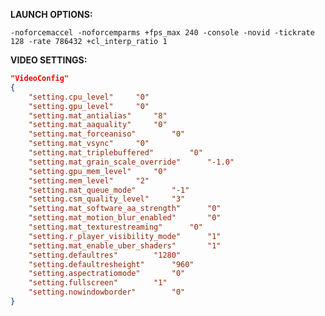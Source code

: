 **LAUNCH OPTIONS:**

```-noforcemaccel -noforcemparms +fps_max 240 -console -novid -tickrate 128 -rate 786432 +cl_interp_ratio 1```

**VIDEO SETTINGS:**

```json
"VideoConfig"
{
	"setting.cpu_level"		"0"
	"setting.gpu_level"		"0"
	"setting.mat_antialias"		"8"
	"setting.mat_aaquality"		"0"
	"setting.mat_forceaniso"		"0"
	"setting.mat_vsync"		"0"
	"setting.mat_triplebuffered"		"0"
	"setting.mat_grain_scale_override"		"-1.0"
	"setting.gpu_mem_level"		"0"
	"setting.mem_level"		"2"
	"setting.mat_queue_mode"		"-1"
	"setting.csm_quality_level"		"3"
	"setting.mat_software_aa_strength"		"0"
	"setting.mat_motion_blur_enabled"		"0"
	"setting.mat_texturestreaming"		"0"
	"setting.r_player_visibility_mode"		"1"
	"setting.mat_enable_uber_shaders"		"1"
	"setting.defaultres"		"1280"
	"setting.defaultresheight"		"960"
	"setting.aspectratiomode"		"0"
	"setting.fullscreen"		"1"
	"setting.nowindowborder"		"0"
}
```
